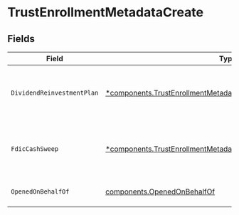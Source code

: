 # TrustEnrollmentMetadataCreate


## Fields

| Field                                                                                                                                                 | Type                                                                                                                                                  | Required                                                                                                                                              | Description                                                                                                                                           | Example                                                                                                                                               |
| ----------------------------------------------------------------------------------------------------------------------------------------------------- | ----------------------------------------------------------------------------------------------------------------------------------------------------- | ----------------------------------------------------------------------------------------------------------------------------------------------------- | ----------------------------------------------------------------------------------------------------------------------------------------------------- | ----------------------------------------------------------------------------------------------------------------------------------------------------- |
| `DividendReinvestmentPlan`                                                                                                                            | [*components.TrustEnrollmentMetadataCreateDividendReinvestmentPlan](../../models/components/trustenrollmentmetadatacreatedividendreinvestmentplan.md) | :heavy_minus_sign:                                                                                                                                    | Option to auto-enroll in Dividend Reinvestment; defaults to true                                                                                      | DIVIDEND_REINVESTMENT_ENROLL                                                                                                                          |
| `FdicCashSweep`                                                                                                                                       | [*components.TrustEnrollmentMetadataCreateFdicCashSweep](../../models/components/trustenrollmentmetadatacreatefdiccashsweep.md)                       | :heavy_minus_sign:                                                                                                                                    | Option to auto-enroll in FDIC cash sweep; defaults to true                                                                                            | FDIC_CASH_SWEEP_ENROLL                                                                                                                                |
| `OpenedOnBehalfOf`                                                                                                                                    | [components.OpenedOnBehalfOf](../../models/components/openedonbehalfof.md)                                                                            | :heavy_check_mark:                                                                                                                                    | Trust account is opened on behalf of                                                                                                                  | PERSONAL_TRUST                                                                                                                                        |